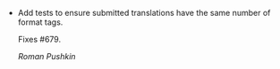 *   Add tests to ensure submitted translations have the same number of format tags.

    Fixes #679.

    *Roman Pushkin*
